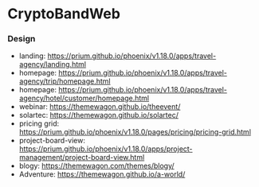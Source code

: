 # CryptoBandWeb

### Design
- landing: https://prium.github.io/phoenix/v1.18.0/apps/travel-agency/landing.html
- homepage: https://prium.github.io/phoenix/v1.18.0/apps/travel-agency/trip/homepage.html
- homepage: https://prium.github.io/phoenix/v1.18.0/apps/travel-agency/hotel/customer/homepage.html
- webinar: https://themewagon.github.io/theevent/
- solartec: https://themewagon.github.io/solartec/
- pricing grid: https://prium.github.io/phoenix/v1.18.0/pages/pricing/pricing-grid.html
- project-board-view: https://prium.github.io/phoenix/v1.18.0/apps/project-management/project-board-view.html
- blogy: https://themewagon.com/themes/blogy/
- Adventure: https://themewagon.github.io/a-world/